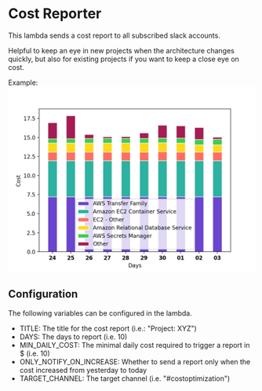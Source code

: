 # Cost Reporter

This lambda sends a cost report to all subscribed slack accounts.

Helpful to keep an eye in new projects when the architecture changes quickly, but also for existing projects if you want to keep a close eye on cost.

Example:
![](assets/Figure_1.png)


## Configuration
The following variables can be configured in the lambda.
- TITLE: The title for the cost report (i.e.: "Project: XYZ")
- DAYS: The days to report (i.e. 10)
- MIN_DAILY_COST: The minimal daily cost required to trigger a report in $ (i.e. 10)
- ONLY_NOTIFY_ON_INCREASE: Whether to send a report only when the cost increased from yesterday to today
- TARGET_CHANNEL: The target channel (i.e. "#costoptimization")
